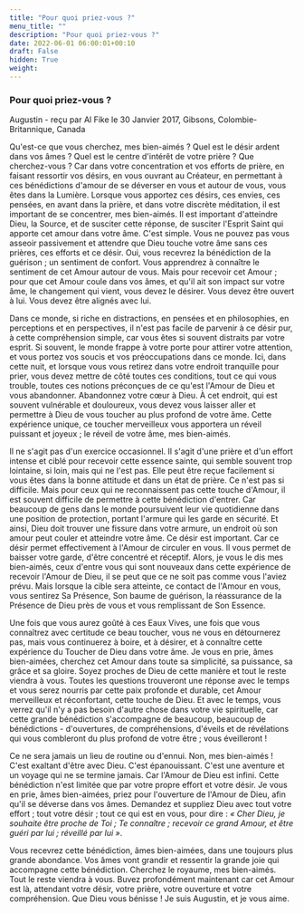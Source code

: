 ```yaml
---
title: "Pour quoi priez-vous ?"
menu_title: ""
description: "Pour quoi priez-vous ?"
date: 2022-06-01 06:00:01+00:10
draft: False
hidden: True
weight:
---
```

### Pour quoi priez-vous ?

Augustin - reçu par Al Fike le 30 Janvier 2017, Gibsons, Colombie-Britannique, Canada

Qu'est-ce que vous cherchez, mes bien-aimés ? Quel est le désir ardent dans vos âmes ? Quel est le centre d'intérêt de votre prière ? Que cherchez-vous ? Car dans votre concentration et vos efforts de prière, en faisant ressortir vos désirs, en vous ouvrant au Créateur, en permettant à ces bénédictions d'amour de se déverser en vous et autour de vous, vous êtes dans la Lumière. Lorsque vous apportez ces désirs, ces envies, ces pensées, en avant dans la prière, et dans votre discrète méditation, il est important de se concentrer, mes bien-aimés. Il est important d'atteindre Dieu, la Source, et de susciter cette réponse, de susciter l'Esprit Saint qui apporte cet amour dans votre âme. C'est simple. Vous ne pouvez pas vous asseoir passivement et attendre que Dieu touche votre âme sans ces prières, ces efforts et ce désir. Oui, vous recevrez la bénédiction de la guérison ; un sentiment de confort. Vous apprendrez à connaître le sentiment de cet Amour autour de vous. Mais pour recevoir cet Amour ; pour que cet Amour coule dans vos âmes, et qu'il ait son impact sur votre âme, le changement qui vient, vous devez le désirer. Vous devez être ouvert à lui. Vous devez être alignés avec lui.

Dans ce monde, si riche en distractions, en pensées et en philosophies, en perceptions et en perspectives, il n'est pas facile de parvenir à ce désir pur, à cette compréhension simple, car vous êtes si souvent distraits par votre esprit. Si souvent, le monde frappe à votre porte pour attirer votre attention, et vous portez vos soucis et vos préoccupations dans ce monde. Ici, dans cette nuit, et lorsque vous vous retirez dans votre endroit tranquille pour prier, vous devez mettre de côté toutes ces conditions, tout ce qui vous trouble, toutes ces notions préconçues de ce qu'est l'Amour de Dieu et vous abandonner. Abandonnez votre cœur à Dieu. À cet endroit, qui est souvent vulnérable et douloureux, vous devez vous laisser aller et permettre à Dieu de vous toucher au plus profond de votre âme. Cette expérience unique, ce toucher merveilleux vous apportera un réveil puissant et joyeux ; le réveil de votre âme, mes bien-aimés.

Il ne s'agit pas d'un exercice occasionnel. Il s'agit d'une prière et d'un effort intense et ciblé pour recevoir cette essence sainte, qui semble souvent trop lointaine, si loin, mais qui ne l'est pas. Elle peut être reçue facilement si vous êtes dans la bonne attitude et dans un état de prière. Ce n'est pas si difficile. Mais pour ceux qui ne reconnaissent pas cette touche d'Amour, il est souvent difficile de permettre à cette bénédiction d'entrer. Car beaucoup de gens dans le monde poursuivent leur vie quotidienne dans une position de protection, portant l'armure qui les garde en sécurité. Et ainsi, Dieu doit trouver une fissure dans votre armure, un endroit où son amour peut couler et atteindre votre âme. Ce désir est important. Car ce désir permet effectivement à l'Amour de circuler en vous. Il vous permet de baisser votre garde, d'être concentré et réceptif. Alors, je vous le dis mes bien-aimés, ceux d'entre vous qui sont nouveaux dans cette expérience de recevoir l'Amour de Dieu, il se peut que ce ne soit pas comme vous l'aviez prévu. Mais lorsque la cible sera atteinte, ce contact de l'Amour en vous, vous sentirez Sa Présence, Son baume de guérison, la réassurance de la Présence de Dieu près de vous et vous remplissant de Son Essence.

Une fois que vous aurez goûté à ces Eaux Vives, une fois que vous connaîtrez avec certitude ce beau toucher, vous ne vous en détournerez pas, mais vous continuerez à boire, et à désirer, et à connaître cette expérience du Toucher de Dieu dans votre âme. Je vous en prie, âmes bien-aimées, cherchez cet Amour dans toute sa simplicité, sa puissance, sa grâce et sa gloire. Soyez proches de Dieu de cette manière et tout le reste viendra à vous. Toutes les questions trouveront une réponse avec le temps et vous serez nourris par cette paix profonde et durable, cet Amour merveilleux et réconfortant, cette touche de Dieu. Et avec le temps, vous verrez qu'il n'y a pas besoin d'autre chose dans votre vie spirituelle, car cette grande bénédiction s'accompagne de beaucoup, beaucoup de bénédictions - d'ouvertures, de compréhensions, d'éveils et de révélations qui vous combleront du plus profond de votre être ; vous éveilleront !

Ce ne sera jamais un lieu de routine ou d'ennui. Non, mes bien-aimés ! C'est exaltant d'être avec Dieu. C'est épanouissant. C'est une aventure et un voyage qui ne se termine jamais. Car l'Amour de Dieu est infini. Cette bénédiction n'est limitée que par votre propre effort et votre désir. Je vous en prie, âmes bien-aimées, priez pour l'ouverture de l'Amour de Dieu, afin qu'il se déverse dans vos âmes. Demandez et suppliez Dieu avec tout votre effort ; tout votre désir ; tout ce qui est en vous, pour dire : *« Cher Dieu, je souhaite être proche de Toi ; Te connaître ; recevoir ce grand Amour, et être guéri par lui ; réveillé par lui »*.

Vous recevrez cette bénédiction, âmes bien-aimées, dans une toujours plus grande abondance. Vos âmes vont grandir et ressentir la grande joie qui accompagne cette bénédiction. Cherchez le royaume, mes bien-aimés. Tout le reste viendra à vous. Buvez profondément maintenant car cet Amour est là, attendant votre désir, votre prière, votre ouverture et votre compréhension. Que Dieu vous bénisse ! Je suis Augustin, et je vous aime.
